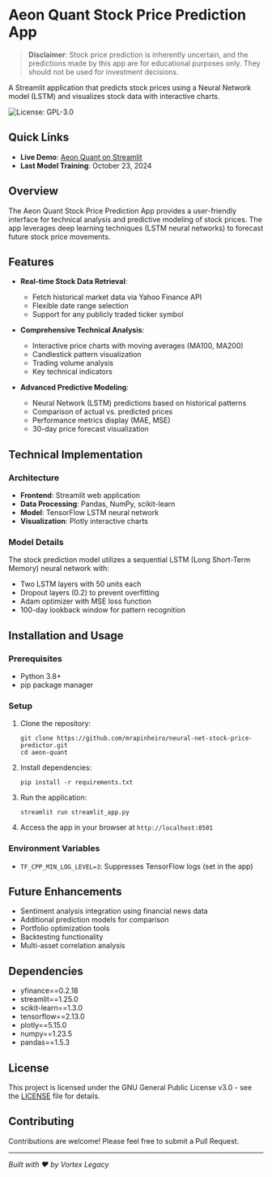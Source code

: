 # Aeon Quant Stock Price Prediction App

> **Disclaimer**: Stock price prediction is inherently uncertain, and the predictions made by this app are for educational purposes only. They should not be used for investment decisions.

A Streamlit application that predicts stock prices using a Neural Network model (LSTM) and visualizes stock data with interactive charts.

![License: GPL-3.0](https://img.shields.io/badge/License-GPL%203.0-blue.svg)

## Quick Links

- **Live Demo**: [Aeon Quant on Streamlit](https://aeonquant.streamlit.app/)
- **Last Model Training**: October 23, 2024

## Overview

The Aeon Quant Stock Price Prediction App provides a user-friendly interface for technical analysis and predictive modeling of stock prices. The app leverages deep learning techniques (LSTM neural networks) to forecast future stock price movements.

## Features

- **Real-time Stock Data Retrieval**:
  - Fetch historical market data via Yahoo Finance API
  - Flexible date range selection
  - Support for any publicly traded ticker symbol

- **Comprehensive Technical Analysis**:
  - Interactive price charts with moving averages (MA100, MA200)
  - Candlestick pattern visualization
  - Trading volume analysis
  - Key technical indicators

- **Advanced Predictive Modeling**:
  - Neural Network (LSTM) predictions based on historical patterns
  - Comparison of actual vs. predicted prices
  - Performance metrics display (MAE, MSE)
  - 30-day price forecast visualization

## Technical Implementation

### Architecture

- **Frontend**: Streamlit web application
- **Data Processing**: Pandas, NumPy, scikit-learn
- **Model**: TensorFlow LSTM neural network
- **Visualization**: Plotly interactive charts

### Model Details

The stock prediction model utilizes a sequential LSTM (Long Short-Term Memory) neural network with:
- Two LSTM layers with 50 units each
- Dropout layers (0.2) to prevent overfitting
- Adam optimizer with MSE loss function
- 100-day lookback window for pattern recognition

## Installation and Usage

### Prerequisites

- Python 3.8+
- pip package manager

### Setup

1. Clone the repository:
   ```
   git clone https://github.com/mrapinheiro/neural-net-stock-price-predictor.git
   cd aeon-quant
   ```

2. Install dependencies:
   ```
   pip install -r requirements.txt
   ```

3. Run the application:
   ```
   streamlit run streamlit_app.py
   ```

4. Access the app in your browser at `http://localhost:8501`

### Environment Variables

- `TF_CPP_MIN_LOG_LEVEL=3`: Suppresses TensorFlow logs (set in the app)

## Future Enhancements

- Sentiment analysis integration using financial news data
- Additional prediction models for comparison
- Portfolio optimization tools
- Backtesting functionality
- Multi-asset correlation analysis

## Dependencies

- yfinance==0.2.18
- streamlit==1.25.0
- scikit-learn==1.3.0
- tensorflow==2.13.0
- plotly==5.15.0
- numpy==1.23.5
- pandas==1.5.3

## License

This project is licensed under the GNU General Public License v3.0 - see the [LICENSE](LICENSE) file for details.

## Contributing

Contributions are welcome! Please feel free to submit a Pull Request.

---

*Built with ❤️ by Vortex Legacy*
